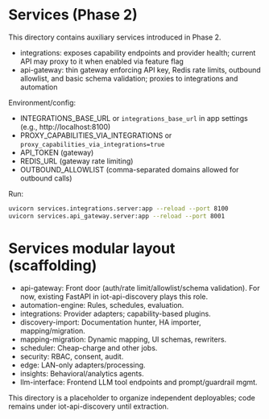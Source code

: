 Services (Phase 2)
==================

This directory contains auxiliary services introduced in Phase 2.

- integrations: exposes capability endpoints and provider health; current API may proxy to it when enabled via feature flag
- api-gateway: thin gateway enforcing API key, Redis rate limits, outbound allowlist, and basic schema validation; proxies to integrations and automation

Environment/config:
- INTEGRATIONS_BASE_URL or `integrations_base_url` in app settings (e.g., http://localhost:8100)
- PROXY_CAPABILITIES_VIA_INTEGRATIONS or `proxy_capabilities_via_integrations=true`
- API_TOKEN (gateway)
- REDIS_URL (gateway rate limiting)
- OUTBOUND_ALLOWLIST (comma-separated domains allowed for outbound calls)

Run:
```bash
uvicorn services.integrations.server:app --reload --port 8100
uvicorn services.api_gateway.server:app --reload --port 8001
```

# Services modular layout (scaffolding)

- api-gateway: Front door (auth/rate limit/allowlist/schema validation). For now, existing FastAPI in iot-api-discovery plays this role.
- automation-engine: Rules, schedules, evaluation.
- integrations: Provider adapters; capability-based plugins.
- discovery-import: Documentation hunter, HA importer, mapping/migration.
- mapping-migration: Dynamic mapping, UI schemas, rewriters.
- scheduler: Cheap-charge and other jobs.
- security: RBAC, consent, audit.
- edge: LAN-only adapters/processing.
- insights: Behavioral/analytics agents.
- llm-interface: Frontend LLM tool endpoints and prompt/guardrail mgmt.

This directory is a placeholder to organize independent deployables; code remains under iot-api-discovery until extraction.
